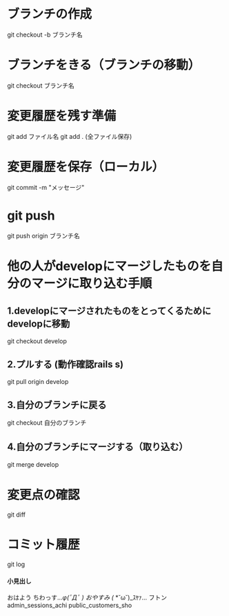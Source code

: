 # ブランチの作成
git checkout -b ブランチ名

# ブランチをきる（ブランチの移動）
git checkout ブランチ名

# 変更履歴を残す準備
git add ファイル名
git add .  (全ファイル保存)

# 変更履歴を保存（ローカル）
git commit -m "メッセージ"


# git push
git push origin ブランチ名

# 他の人がdevelopにマージしたものを自分のマージに取り込む手順
## 1.developにマージされたものをとってくるためにdevelopに移動
  git checkout develop
## 2.プルする (動作確認rails s)
  git pull origin develop
## 3.自分のブランチに戻る
  git checkout 自分のブランチ
## 4.自分のブランチにマージする（取り込む）
  git merge develop
　


# 変更点の確認
git diff

# コミット履歴
git log


#### 小見出し

おはよう
ちわっす..._φ(ﾟДﾟ )
おやすみ
(_ *˘ω˘)_ｽﾔｧ…
フトン
admin_sessions_achi
public_customers_sho